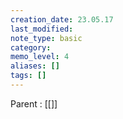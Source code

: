 ```yaml
---
creation_date: 23.05.17
last_modified: 
note_type: basic
category: 
memo_level: 4
aliases: []
tags: []
---
```


Parent : [[]]

